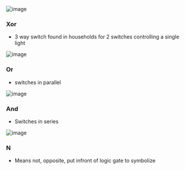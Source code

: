 ![image](https://github.com/0Domlightning0/TheJournal/assets/99225898/c95c2a3b-0ab7-4c08-bce5-6dfd4dbcade3)

### Xor 

- 3 way switch found in households for 2 switches controlling a single light

![image](https://github.com/0Domlightning0/TheJournal/assets/99225898/63ee059e-c15f-433f-be16-94d3608e14ac)


### Or 

- switches in parallel

![image](https://github.com/0Domlightning0/TheJournal/assets/99225898/85481234-3acd-4b73-9cb4-c164e0d4a4ca)


### And

- Switches in series 

![image](https://github.com/0Domlightning0/TheJournal/assets/99225898/f04c3ad9-eb58-4552-ba0d-3297dea1a569)


### N

- Means not, opposite, put infront of logic gate to symbolize
